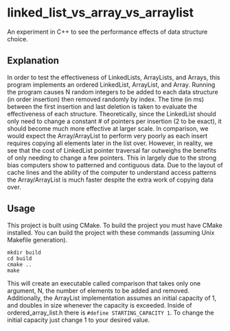 # linked_list_vs_array_vs_arraylist
An experiment in C++ to see the performance effects of data structure choice.

## Explanation
In order to test the effectiveness of LinkedLists, ArrayLists, and Arrays, this program 
implements an ordered LinkedList, ArrayList, and Array. Running the program causes N random 
integers to be added to each data structure (in order insertion) then removed randomly by index.
The time (in ms) between the first insertion and last deletion is taken to evaluate the 
effectiveness of each structure. Theoretically, since the LinkedList should only need to 
change a constant # of pointers per insertion (2 to be exact),
it should become much more effective at larger scale. In comparison, we would expect the
Array/ArrayList to perform very poorly as each insert requires copying all elements
later in the list over. However, in reality, we see that the cost of LinkedList pointer 
traversal far outweighs the benefits of only needing to change a few pointers. This in 
largely due to the strong bias computers show to patterned and contiguous data. Due to 
the layout of cache lines and the ability of the computer to understand access patterns
the Array/ArrayList is much faster despite the extra work of copying data over.

## Usage
This project is built using CMake. To build the project you must have CMake installed.
You can build the project with these commands (assuming Unix Makefile generation).<br/>
```
mkdir build
cd build
cmake ..
make
```
This will create an executable called comparison that takes only one argument, N, the 
number of elements to be added and removed. Additionally, the ArrayList implementation
assumes an initial capacity of 1, and doubles in size whenever the capacity is exceeded.
Inside of ordered_array_list.h there is `#define STARTING_CAPACITY 1`. To change the 
initial capacity just change 1 to your desired value.
